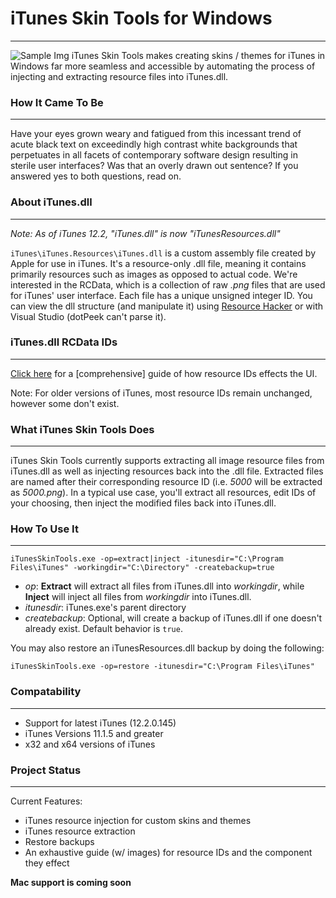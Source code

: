 # iTunes Skin Tools for Windows
--------------
![Sample Img](https://github.com/Apophenic/iTunes-Skin-Tools/blob/master/iTunesSkinTools/res/sample/sample.jpg)
iTunes Skin Tools makes creating skins / themes for iTunes in Windows far more seamless and accessible by automating
the process of injecting and extracting resource files into iTunes.dll.

### How It Came To Be
---------------------
Have your eyes grown weary and fatigued from this incessant trend of acute black text on exceedindly high contrast white
backgrounds that perpetuates in all facets of contemporary software design resulting in sterile user interfaces? Was
 that an overly drawn out sentence?
If you answered yes to both questions, read on.

### About iTunes.dll
----------------
_Note: As of iTunes 12.2, "iTunes.dll" is now "iTunesResources.dll"_

```iTunes\iTunes.Resources\iTunes.dll``` is a custom assembly file created by Apple for use in iTunes. It's a resource-only
 .dll file, meaning it contains primarily resources such as images as opposed to actual code. We're interested in the
 RCData, which is a collection of raw _.png_ files that are used for iTunes' user interface. Each file has a unique
 unsigned integer ID. You can view the dll structure (and manipulate it) using [Resource Hacker](http://www.angusj.com/resourcehacker/#download)
 or with Visual Studio (dotPeek can't parse it).

### iTunes.dll RCData IDs
-------------------------
[Click here](http://htmlpreview.github.io/?https://github.com/Apophenic/iTunes-Skin-Tools/blob/master/Resource%20IDs/ResourceIDs.html) for a [comprehensive] guide of how resource IDs effects the UI.

Note: For older versions of iTunes, most resource IDs remain unchanged, however some don't exist.

### What iTunes Skin Tools Does
---------------------------
iTunes Skin Tools currently supports extracting all image resource files from iTunes.dll as well as injecting resources
back into the .dll file. Extracted files are named after their corresponding resource ID (i.e. _5000_ will be
extracted as _5000.png_). In a typical use case, you'll extract all resources, edit IDs of your choosing, then inject
the modified files back into iTunes.dll.

### How To Use It
-----------------
~~~ shell
iTunesSkinTools.exe -op=extract|inject -itunesdir="C:\Program Files\iTunes" -workingdir="C:\Directory" -createbackup=true
~~~
* _op_: __Extract__ will extract all files from iTunes.dll into _workingdir_, while __Inject__ will inject all
files from _workingdir_ into iTunes.dll.
* _itunesdir_: iTunes.exe's parent directory
* _createbackup_: Optional, will create a backup of iTunes.dll if one doesn't already exist. Default behavior is ```true```.

You may also restore an iTunesResources.dll backup by doing the following:
~~~ shell
iTunesSkinTools.exe -op=restore -itunesdir="C:\Program Files\iTunes"
~~~

### Compatability
-----------------
* Support for latest iTunes (12.2.0.145)
* iTunes Versions 11.1.5 and greater
* x32 and x64 versions of iTunes

### Project Status
------------------
Current Features:
* iTunes resource injection for custom skins and themes
* iTunes resource extraction
* Restore backups
* An exhaustive guide (w/ images) for resource IDs and the component they effect

__Mac support is coming soon__